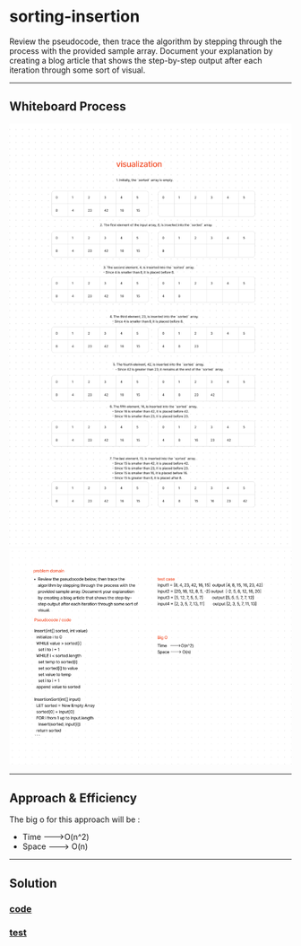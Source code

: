 # sorting-insertion

Review the pseudocode, then trace the algorithm by stepping through the process with the provided sample array. Document your explanation by creating a blog article that shows the step-by-step output after each iteration through some sort of visual.

---

## Whiteboard Process

![Whiteboard](./Screenshot%202023-06-12%20164256.png)
![Whiteboard](./Screenshot%202023-06-12%20164338.png)

---

## Approach & Efficiency
<!-- What approach did you take? Why? What is the Big O space/time for this approach? -->

The big o for this approach will be :
- Time   --->O(n^2)  
- Space ---> O(n)

---

## Solution

### [code](./sorting_insertion.py)

### [test](./test/test_sorting_insertion.py)
